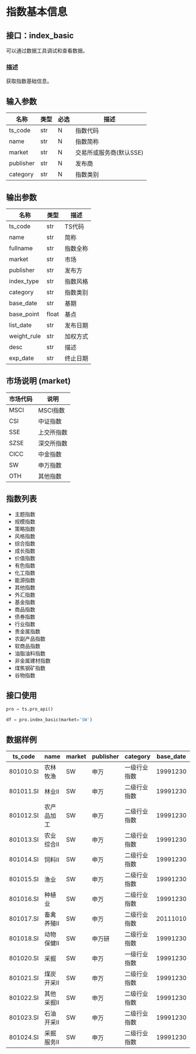 # 指数基本信息

## 接口：index_basic
可以通过数据工具调试和查看数据。

### 描述
获取指数基础信息。

## 输入参数

| 名称       | 类型 | 必选 | 描述 |
|------------|------|------|------|
| ts_code    | str  | N    | 指数代码 |
| name       | str  | N    | 指数简称 |
| market     | str  | N    | 交易所或服务商(默认SSE) |
| publisher  | str  | N    | 发布商 |
| category   | str  | N    | 指数类别 |

## 输出参数

| 名称         | 类型  | 描述 |
|--------------|------|------|
| ts_code      | str  | TS代码 |
| name         | str  | 简称 |
| fullname     | str  | 指数全称 |
| market       | str  | 市场 |
| publisher    | str  | 发布方 |
| index_type   | str  | 指数风格 |
| category     | str  | 指数类别 |
| base_date    | str  | 基期 |
| base_point   | float | 基点 |
| list_date    | str  | 发布日期 |
| weight_rule  | str  | 加权方式 |
| desc         | str  | 描述 |
| exp_date     | str  | 终止日期 |

## 市场说明 (market)

| 市场代码 | 说明 |
|---------|------|
| MSCI    | MSCI指数 |
| CSI     | 中证指数 |
| SSE     | 上交所指数 |
| SZSE    | 深交所指数 |
| CICC    | 中金指数 |
| SW      | 申万指数 |
| OTH     | 其他指数 |

## 指数列表

- 主题指数
- 规模指数
- 策略指数
- 风格指数
- 综合指数
- 成长指数
- 价值指数
- 有色指数
- 化工指数
- 能源指数
- 其他指数
- 外汇指数
- 基金指数
- 商品指数
- 债券指数
- 行业指数
- 贵金属指数
- 农副产品指数
- 软商品指数
- 油脂油料指数
- 非金属建材指数
- 煤焦钢矿指数
- 谷物指数

## 接口使用

```python
pro = ts.pro_api()

df = pro.index_basic(market='SW')
```

## 数据样例

| ts_code   | name       | market | publisher | category   | base_date | base_point |
|-----------|-----------|--------|-----------|------------|-----------|------------|
| 801010.SI | 农林牧渔  | SW     | 申万      | 一级行业指数 | 19991230  | 1000.0     |
| 801011.SI | 林业Ⅱ    | SW     | 申万      | 二级行业指数 | 19991230  | 1000.0     |
| 801012.SI | 农产品加工 | SW     | 申万      | 二级行业指数 | 19991230  | 1000.0     |
| 801013.SI | 农业综合Ⅱ | SW     | 申万      | 二级行业指数 | 19991230  | 1000.0     |
| 801014.SI | 饲料Ⅱ    | SW     | 申万      | 二级行业指数 | 19991230  | 1000.0     |
| 801015.SI | 渔业      | SW     | 申万      | 二级行业指数 | 19991230  | 1000.0     |
| 801016.SI | 种植业    | SW     | 申万      | 二级行业指数 | 19991230  | 1000.0     |
| 801017.SI | 畜禽养殖Ⅱ | SW     | 申万      | 二级行业指数 | 20111010  | 1000.0     |
| 801018.SI | 动物保健Ⅱ | SW     | 申万研    | 二级行业指数 | 19991230  | 1000.0     |
| 801020.SI | 采掘      | SW     | 申万      | 一级行业指数 | 19991230  | 1000.0     |
| 801021.SI | 煤炭开采Ⅱ | SW     | 申万      | 二级行业指数 | 19991230  | 1000.0     |
| 801022.SI | 其他采掘Ⅱ | SW     | 申万      | 二级行业指数 | 19991230  | 1000.0     |
| 801023.SI | 石油开采Ⅱ | SW     | 申万      | 二级行业指数 | 19991230  | 1000.0     |
| 801024.SI | 采掘服务Ⅱ | SW     | 申万      | 二级行业指数 | 19991230  | 1000.0     |
